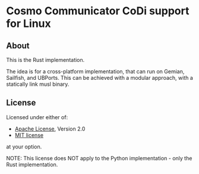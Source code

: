 # Cosmo Communicator CoDi support for Linux

## About

This is the Rust implementation.

The idea is for a cross-platform implementation, that can run on Gemian, Sailfish, and UBPorts.
This can be achieved with a modular approach, with a statically link musl binary.

## License

Licensed under either of:

* [Apache License][apache], Version 2.0
* [MIT license][mit]

at your option.

NOTE: This license does NOT apply to the Python implementation - only the Rust implementation.

[apache]: /LICENSE-APACHE
[mit]: /LICENSE-MIT